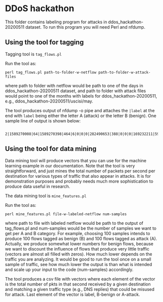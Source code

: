 # DDoS hackathon

This folder contains labeling program for attacks in ddos_hackathon-20200511
dataset. To run this program you will need Perl and nfdump.

## Using the tool for tagging

Tagging tool is `tag_flows.pl`

Run the tool as:

    perl tag_flows.pl path-to-folder-w-netflow path-to-folder-w-attack-files

where path to folder with netflow would be path to one of the days in ddos_hackathon-20200511
dataset, and path to folder with attack files would point to one of the months with labels
for ddos_hackathon-20200511, e.g., ddos_hackathon-20200511/uscisi/may.

The tool produces output of nfdump -o pipe and attaches the `|label` at the end with
`label` being either the letter A (attack) or the letter B (benign). One sample line of
output is shown below:

       2|1589270008|64|1589270398|464|6|0|0|0|282490653|388|0|0|0|169232211|59176|0|0|663|680|24|0|122880|180699136|B

## Using the tool for data mining

Data mining tool will produce vectors that you can use for the machine learning example in our documentation.
Note that the tool is very straightforward, and just mines the total number of packets per second per destination
for various types of traffic that also appear in attacks. It is for demonstration purposes and probably needs
much more sophistication to produce data useful in research.

The data mining tool is `mine_features.pl`

Run the tool as:

    perl mine_features.pl file-w-labeled-netflow num-samples

where path to file with labeled netflow would be path to the output of tag_flows.pl
and num-samples would be the number of samples we want to get per A and B category. For example,
choosing 100 samples intends to produce 100 flows tagged as benign (B) and 100 flows
tagged as attack (A). Actually, we produce somewhat lower numbers for benign flows, because
we want to discount the influence of flows that produce very little traffic (vectors are almost
all filled with zeros). How much lower depends on the traffic you are analyzing. It would be
good to run the tool once on a small sample of traffic, see how much lower the output is
than what is intended and scale up your input to the code (num-samples) accordingly.

The tool produces a csv file with vectors where each element of the vector is the total number of
pkts in that second received by a given destination and matching a given traffic type
(e.g., DNS replies) that could be misused for attack. Last element of the vector is label, B-benign
or A-attack. 
